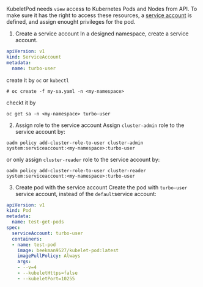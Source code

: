 KubeletPod needs `view` access to Kubernetes Pods and Nodes from API. 
To make sure it has the right to access these resources, a [service account](https://kubernetes.io/docs/admin/service-accounts-admin/) is defined, 
and assign enought privileges for the pod.

1. Create a service account
In a designed namespace, create a service account.

```yaml
apiVersion: v1
kind: ServiceAccount
metadata:
  name: turbo-user
```

create it by `oc` or `kubectl`
```console
# oc create -f my-sa.yaml -n <my-namespace>
```

checkt it by
```console
oc get sa -n <my-namespace> turbo-user
```

2. Assign role to the service account 
Assign `cluster-admin` role to the service account by:
```console
oadm policy add-cluster-role-to-user cluster-admin system:serviceaccount:<my-namespace>:turbo-user
```

or only assign `cluster-reader` role to the service account by:
```console
oadm policy add-cluster-role-to-user cluster-reader system:serviceaccount:<my-namespace>:turbo-user
```

3. Create pod with the service account
Create the pod with `turbo-user` service account, instead of the `default`service account:

```yaml
apiVersion: v1
kind: Pod
metadata:
  name: test-get-pods 
spec:
  serviceAccount: turbo-user
  containers:
  - name: test-pod
    image: beekman9527/kubelet-pod:latest 
    imagePullPolicy: Always
    args:
    - --v=4
    - --kubeletHttps=false
    - --kubeletPort=10255
```

